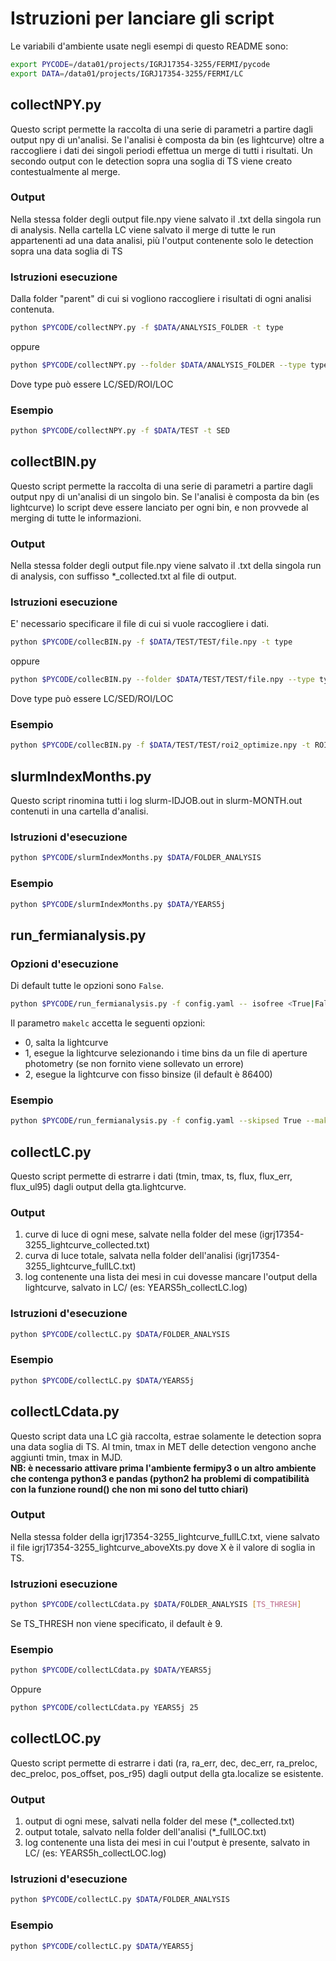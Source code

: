 # Istruzioni per lanciare gli script

Le variabili d'ambiente usate negli esempi di questo README sono:

```bash
export PYCODE=/data01/projects/IGRJ17354-3255/FERMI/pycode
export DATA=/data01/projects/IGRJ17354-3255/FERMI/LC
```

## collectNPY.py
Questo script permette la raccolta di una serie di parametri a partire dagli output npy di un'analisi. Se l'analisi è composta da bin (es lightcurve) oltre a raccogliere i dati dei singoli periodi effettua un merge di tutti i risultati. 
Un secondo output con le detection sopra una soglia di TS viene creato contestualmente al merge.

### Output
Nella stessa folder degli output file.npy viene salvato il .txt della singola run di analysis. Nella cartella LC viene salvato il merge di tutte le run appartenenti ad una data analisi, più l'output contenente solo le detection sopra una data soglia di TS

### Istruzioni esecuzione
Dalla folder "parent" di cui si vogliono raccogliere i risultati di ogni analisi contenuta. 

```bash
python $PYCODE/collectNPY.py -f $DATA/ANALYSIS_FOLDER -t type
```
oppure
```bash
python $PYCODE/collectNPY.py --folder $DATA/ANALYSIS_FOLDER --type type
```

Dove type può essere LC/SED/ROI/LOC

### Esempio

```bash
python $PYCODE/collectNPY.py -f $DATA/TEST -t SED
```

## collectBIN.py
Questo script permette la raccolta di una serie di parametri a partire dagli output npy di un'analisi di un singolo bin. Se l'analisi è composta da bin (es lightcurve) lo script deve essere lanciato per ogni bin, e non provvede al merging di tutte le informazioni.

### Output
Nella stessa folder degli output file.npy viene salvato il .txt della singola run di analysis, con suffisso *_collected.txt al file di output.

### Istruzioni esecuzione
E' necessario specificare il file di cui si vuole raccogliere i dati.

```bash
python $PYCODE/collecBIN.py -f $DATA/TEST/TEST/file.npy -t type
```
oppure
```bash
python $PYCODE/collecBIN.py --folder $DATA/TEST/TEST/file.npy --type type
```

Dove type può essere LC/SED/ROI/LOC

### Esempio

```bash
python $PYCODE/collecBIN.py -f $DATA/TEST/TEST/roi2_optimize.npy -t ROI
```

## slurmIndexMonths.py
Questo script rinomina tutti i log slurm-IDJOB.out in slurm-MONTH.out contenuti in una cartella d'analisi.

### Istruzioni d'esecuzione

```bash
python $PYCODE/slurmIndexMonths.py $DATA/FOLDER_ANALYSIS
```

### Esempio

```bash
python $PYCODE/slurmIndexMonths.py $DATA/YEARS5j
```


## run_fermianalysis.py

### Opzioni d'esecuzione
Di default tutte le opzioni sono <code>False</code>.

```bash
python $PYCODE/run_fermianalysis.py -f config.yaml -- isofree <True|False|None|float> --galfree <True|False|None|float> --makelc <0|1|2> --skip_sed <True|False> 
```

Il parametro <code>makelc</code> accetta le seguenti opzioni:

- 0, salta la lightcurve
- 1, esegue la lightcurve selezionando i time bins da un file di aperture photometry (se non fornito viene sollevato un errore)
- 2, esegue la lightcurve con fisso binsize (il default è 86400)

### Esempio

```bash
python $PYCODE/run_fermianalysis.py -f config.yaml --skipsed True --makelc 1
```


## collectLC.py
Questo script permette di estrarre i dati (tmin, tmax, ts, flux, flux_err, flux_ul95) dagli output della gta.lightcurve. 

### Output
1) curve di luce di ogni mese, salvate nella folder del mese (igrj17354-3255_lightcurve_collected.txt) 
2) curva di luce totale, salvata nella folder dell'analisi (igrj17354-3255_lightcurve_fullLC.txt) 
3) log contenente una lista dei mesi in cui dovesse mancare l'output della lightcurve, salvato in LC/ (es: YEARS5h_collectLC.log)

### Istruzioni d'esecuzione

```bash
python $PYCODE/collectLC.py $DATA/FOLDER_ANALYSIS
```

### Esempio

```bash
python $PYCODE/collectLC.py $DATA/YEARS5j
```

## collectLCdata.py
Questo script data una LC già raccolta, estrae solamente le detection sopra una data soglia di TS.
Al tmin, tmax in MET delle detection vengono anche aggiunti tmin, tmax in MJD.\
**NB: è necessario attivare prima l'ambiente fermipy3 o un altro ambiente che contenga python3 e pandas (python2 ha problemi di compatibilità con la funzione round() che non mi sono del tutto chiari)**

### Output
Nella stessa folder della igrj17354-3255_lightcurve_fullLC.txt, viene salvato il file igrj17354-3255_lightcurve_aboveXts.py dove X è il valore di soglia in TS.

### Istruzioni esecuzione

```bash
python $PYCODE/collectLCdata.py $DATA/FOLDER_ANALYSIS [TS_THRESH]
```

Se TS_THRESH non viene specificato, il default è 9.

### Esempio

```bash
python $PYCODE/collectLCdata.py $DATA/YEARS5j 
```

Oppure

```bash
python $PYCODE/collectLCdata.py YEARS5j 25
```


## collectLOC.py
Questo script permette di estrarre i dati (ra, ra_err, dec, dec_err, ra_preloc, dec_preloc, pos_offset, pos_r95) dagli output della gta.localize se esistente. 

### Output
1) output di ogni mese, salvati nella folder del mese (*_collected.txt) 
2) output totale, salvato nella folder dell'analisi (*_fullLOC.txt) 
3) log contenente una lista dei mesi in cui l'output è presente, salvato in LC/ (es: YEARS5h_collectLOC.log)

### Istruzioni d'esecuzione

```bash
python $PYCODE/collectLC.py $DATA/FOLDER_ANALYSIS
```

### Esempio

```bash
python $PYCODE/collectLC.py $DATA/YEARS5j
```
